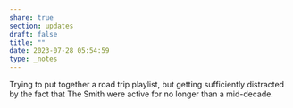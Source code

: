 ```yaml
---
share: true
section: updates
draft: false
title: ""
date: 2023-07-28 05:54:59
type: _notes
---
```


Trying to put together a road trip playlist, but getting sufficiently distracted by the fact that The Smith were active for no longer than a mid-decade.
